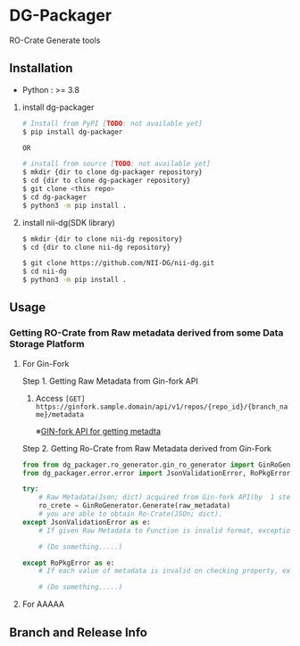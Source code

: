 # DG-Packager

RO-Crate Generate tools

## Installation

 - Python : >= 3.8

1. install dg-packager

    ```bash
    # Install from PyPI [TODO: not available yet]
    $ pip install dg-packager

    OR

    # install from source [TODO: not available yet]
    $ mkdir {dir to clone dg-packager repository}
    $ cd {dir to clone dg-packager repository}
    $ git clone <this repo>
    $ cd dg-packager
    $ python3 -m pip install .
    ```

2. install nii-dg(SDK library)

    ```bash
    $ mkdir {dir to clone nii-dg repository}
    $ cd {dir to clone nii-dg repository}

    $ git clone https://github.com/NII-DG/nii-dg.git
    $ cd nii-dg
    $ python3 -m pip install .
    ```

## Usage

### Getting RO-Crate from Raw metadata derived from some Data Storage Platform

1. For Gin-Fork

   Step 1. Getting Raw Metadata from Gin-fork API

   1. Access ```[GET] https://ginfork.sample.domain/api/v1/repos/{repo_id}/{branch_name}/metadata```

        ※[GIN-fork API for getting metadta](https://github.com/NII-DG/gogs/blob/develop/4Q_20230329/docs/api/gin-fork_api.yaml)

   Step 2. Getting Ro-Crate from Raw Metadata derived from Gin-Fork

    ```python
    from from dg_packager.ro_generator.gin_ro_generator import GinRoGenerator
    from dg_packager.error.error import JsonValidationError, RoPkgError

    try:
        # Raw Metadata(Json; dict) acquired from Gin-fork API(by  1 step) give Generate Function.
        ro_crete = GinRoGenerator.Generate(raw_metadata)
        # you are able to obtain Ro-Crate(JSOn; dict).
    except JsonValidationError as e:
        # If given Raw Metadata to Function is invalid format, exception occurs.(derived dg-packager)

        # (Do something.....)

    except RoPkgError as e:
        # If each value of metadata is invalid on checking property, exception occurs.(derived SDK Library)

        # (Do something.....)
    ```

2. For AAAAA



## Branch and Release Info
